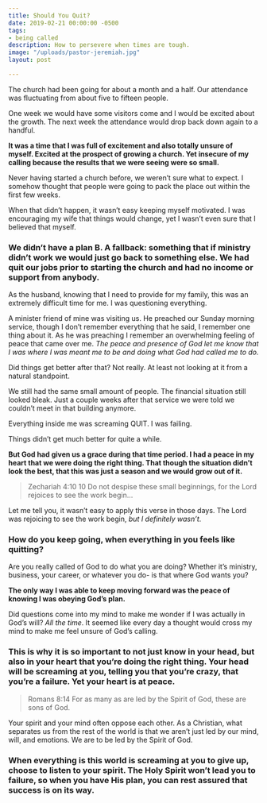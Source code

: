 ```yaml
---
title: Should You Quit?
date: 2019-02-21 00:00:00 -0500
tags:
- being called
description: How to persevere when times are tough.
image: "/uploads/pastor-jeremiah.jpg"
layout: post

---
```

The church had been going for about a month and a half. Our attendance was fluctuating from about five to fifteen people.

One week we would have some visitors come and I would be excited about the growth. The next week the attendance would drop back down again to a handful.

**It was a time that I was full of excitement and also totally unsure of myself. Excited at the prospect of growing a church. Yet insecure of my calling because the results that we were seeing were so small.**

Never having started a church before, we weren’t sure what to expect. I somehow thought that people were going to pack the place out within the first few weeks.

When that didn’t happen, it wasn’t easy keeping myself motivated. I was encouraging my wife that things would change, yet I wasn’t even sure that I believed that myself.

### We didn’t have a plan B. A fallback: something that if ministry didn’t work we would just go back to something else. We had quit our jobs prior to starting the church and had no income or support from anybody.

As the husband, knowing that I need to provide for my family, this was an extremely difficult time for me. I was questioning everything.

A minister friend of mine was visiting us. He preached our Sunday morning service, though I don’t remember everything that he said, I remember one thing about it. As he was preaching I remember an overwhelming feeling of peace that came over me. _The peace and presence of God let me know that I was where I was meant me to be and doing what God had called me to do._

Did things get better after that? Not really. At least not looking at it from a natural standpoint.

We still had the same small amount of people. The financial situation still looked bleak. Just a couple weeks after that service we were told we couldn’t meet in that building anymore.

Everything inside me was screaming QUIT. I was failing.

Things didn’t get much better for quite a while.

**But God had given us a grace during that time period. I had a peace in my heart that we were doing the right thing. That though the situation didn’t look the best, that this was just a season and we would grow out of it.**

> Zechariah 4:10 10 Do not despise these small beginnings, for the Lord rejoices to see the work begin…

Let me tell you, it wasn’t easy to apply this verse in those days. The Lord was rejoicing to see the work begin, _but I definitely wasn’t_.

### How do you keep going, when everything in you feels like quitting?

Are you really called of God to do what you are doing? Whether it’s ministry, business, your career, or whatever you do- is that where God wants you?

**The only way I was able to keep moving forward was the peace of knowing I was obeying God’s plan.**

Did questions come into my mind to make me wonder if I was actually in God’s will? _All the time_. It seemed like every day a thought would cross my mind to make me feel unsure of God’s calling.

### This is why it is so important to not just know in your head, but also in your heart that you’re doing the right thing. Your head will be screaming at you, telling you that you’re crazy, that you’re a failure. Yet your heart is at peace.

> Romans 8:14 For as many as are led by the Spirit of God, these are sons of God.

Your spirit and your mind often oppose each other. As a Christian, what separates us from the rest of the world is that we aren’t just led by our mind, will, and emotions. We are to be led by the Spirit of God.

### When everything is this world is screaming at you to give up, choose to listen to your spirit. The Holy Spirit won’t lead you to failure, so when you have His plan, you can rest assured that success is on its way.